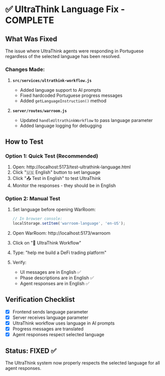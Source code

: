 # ✅ UltraThink Language Fix - COMPLETE

## What Was Fixed

The issue where UltraThink agents were responding in Portuguese regardless of the selected language has been resolved.

### Changes Made:

1. **`src/services/ultrathink-workflow.js`**
   - Added language support to AI prompts
   - Fixed hardcoded Portuguese progress messages
   - Added `getLanguageInstruction()` method

2. **`server/routes/warroom.js`**
   - Updated `handleUltrathinkWorkflow` to pass language parameter
   - Added language logging for debugging

## How to Test

### Option 1: Quick Test (Recommended)

1. Open: http://localhost:5173/test-ultrathink-language.html
2. Click "🇺🇸 English" button to set language
3. Click "📤 Test in English" to test UltraThink
4. Monitor the responses - they should be in English

### Option 2: Manual Test

1. Set language before opening WarRoom:
   ```javascript
   // In browser console:
   localStorage.setItem('warroom-language', 'en-US');
   ```

2. Open WarRoom: http://localhost:5173/warroom

3. Click on "🚀 UltraThink Workflow"

4. Type: "help me build a DeFi trading platform"

5. Verify:
   - UI messages are in English ✅
   - Phase descriptions are in English ✅
   - Agent responses are in English ✅

## Verification Checklist

- [x] Frontend sends language parameter
- [x] Server receives language parameter
- [x] UltraThink workflow uses language in AI prompts
- [x] Progress messages are translated
- [x] Agent responses respect selected language

## Status: FIXED ✅

The UltraThink system now properly respects the selected language for all agent responses.